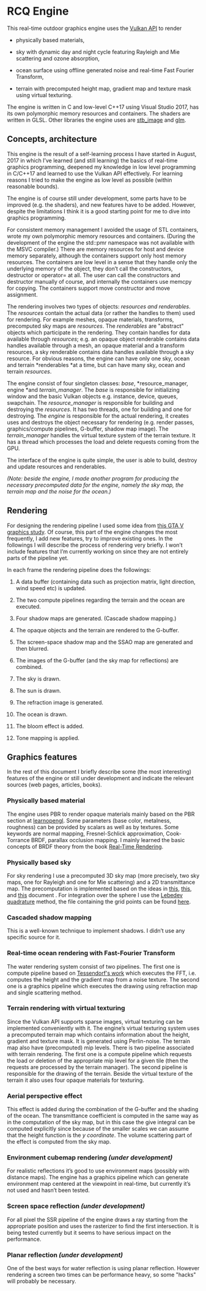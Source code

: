 # RCQ Engine 

This real-time outdoor graphics engine uses the [Vulkan API](https://vulkan.lunarg.com/) to render 

* physically based materials,

* sky with dynamic day and night cycle featuring Rayleigh and Mie scattering and ozone absorption, 

* ocean surface using offline generated noise and real-time Fast Fourier Transform,

* terrain with precomputed height map, gradient map and texture mask using virtual texturing. 

The engine is written in C and low-level C++17 using Visual Studio 2017, has its own polymorphic memory resources and containers. The shaders are written in GLSL. Other libraries the engine uses are [stb\_image](https://github.com/nothings/stb/blob/master/stb_image.h) and [glm](https://glm.g-truc.net/0.9.8/index.html).

## Concepts, architecture

This engine is the result of a self-learning process I have started in August, 2017 in which I’ve learned (and still learning) the basics of real-time graphics programming, deepened my knowledge in low level programming in C/C++17 and learned to use the Vulkan API effectively. For learning reasons I tried to make the engine as low level as possible (within reasonable bounds).

The engine is of course still under development, some parts have to be improved (e.g. the shaders), and new features have to be added. However, despite the limitations I think it is a good starting point for me to dive into graphics programming.

For consistent memory management I avoided the usage of STL containers, wrote my own polymorphic memory resources and containers. (During the development of the engine the std::pmr namespace was not available with the MSVC compiler.) There are memory resources for host and device memory separately, although the containers support only host memory resources. The containers are low level in a sense that they handle only the underlying memory of the object, they don’t call the constructors, destructor or operator= at all. The user can call the constructors and destructor manually of course, and internally the containers use memcpy for copying. The containers support move constructor and move assignment.

The rendering involves two types of objects: *resources *and* renderables*. The *resources* contain the actual data (or rather the handles to them) used for rendering. For example meshes, opaque materials, transforms, precomputed sky maps are *resources*. The *renderables* are "abstract" objects which participate in the rendering. They contain handles for data available through *resources*; e.g. an opaque object renderable contains data handles available through a mesh, an opaque material and a transform resources, a sky renderable contains data handles available through a sky resource. For obvious reasons, the engine can have only one sky, ocean and terrain *renderables *at a time, but can have many sky, ocean and terrain *resources*.

The engine consist of four singleton classes: *base*, *resource_manager, engine *and *terrain_manager*. The *base* is responsible for initializing window and the basic Vulkan objects e.g. instance, device, queues, swapchain. The *resource_manager* is responsible for building and destroying the *resources*. It has two threads, one for building and one for destroying. The *engine* is responsible for the actual rendering, it creates uses and destroys the object necessary for rendering (e.g. render passes, graphics/compute pipelines, G-buffer, shadow map image). The *terrain_manager* handles the virtual texture system of the terrain texture. It has a thread which processes the load and delete requests coming from the GPU.

The interface of the engine is quite simple, the user is able to build, destroy and update resources and renderables.

*(Note: beside the engine, I made another program for producing the necessary precomputed data for the engine, namely the sky map, the terrain map and the noise for the ocean.)*

## Rendering

For designing the rendering pipeline I used some idea from [this GTA V graphics study](http://www.adriancourreges.com/blog/2015/11/02/gta-v-graphics-study/). Of course, this part of the engine changes the most frequently, I add new features, try to improve existing ones. In the followings I will describe the process of rendering very briefly. I won’t include features that I’m currently working on since they are not entirely parts of the pipeline yet.

In each frame the rendering pipeline does the followings:

1. A data buffer (containing data such as projection matrix, light direction, wind speed etc) is updated.

2. The two compute pipelines regarding the terrain and the ocean are executed.

3. Four shadow maps are generated. (Cascade shadow mapping.)

4. The opaque objects and the terrain are rendered to the G-buffer.

5. The screen-space shadow map and the SSAO map are generated and then blurred.

6. The images of the G-buffer (and the sky map for reflections) are combined.

7. The sky is drawn.

8. The sun is drawn.

9. The refraction image is generated.

10. The ocean is drawn.

11. The bloom effect is added.

12. Tone mapping is applied.

## Graphics features

In the rest of this document I briefly describe some (the most interesting) features of the engine or still under development and indicate the relevant sources (web pages, articles, books). 

### Physically based material

The engine uses PBR to render opaque materials mainly based on the PBR section at [learnopengl](https://learnopengl.com/). Some parameters (base color, metalness, roughness) can be provided by scalars as well as by textures. Some keywords are normal mapping, Fresnel-Schlick approximation, Cook-Torrance BRDF, parallax occlusion mapping. I mainly learned the basic concepts of BRDF theory from the book [Real-Time Rendering](http://www.realtimerendering.com/).

### Physically based sky

For sky rendering I use a precomputed 3D sky map (more precisely, two sky maps, one for Rayleigh and one for Mie scattering) and a 2D transmittance map. The precomputation is implemented based on the ideas in [this](https://media.contentapi.ea.com/content/dam/eacom/frostbite/files/s2016-pbs-frostbite-sky-clouds-new.pdf), [this](http://old.cescg.org/CESCG-2009/papers/PragueCUNI-Elek-Oskar09.pdf), and [this](https://software.intel.com/sites/default/files/blog/473591/outdoor-light-scattering-update_1.pdf) document . For integration over the sphere I use the [Lebedev quadrature](https://en.wikipedia.org/wiki/Lebedev_quadrature) method, the file containing the grid points can be found [here](http://people.sc.fsu.edu/~jburkardt/datasets/sphere_lebedev_rule/sphere_lebedev_rule.html).

### Cascaded shadow mapping

This is a well-known technique to implement shadows. I didn’t use any specific source for it.

### Real-time ocean rendering with Fast-Fourier Transform

The water rendering system consist of two pipelines. The first one is compute pipeline based on [Tessendorf's work](http://citeseerx.ist.psu.edu/viewdoc/download?doi=10.1.1.161.9102&rep=rep1&type=pdf) which executes the FFT, i.e. computes the height and the gradient map from a noise texture. The second one is a graphics pipeline which executes the drawing using refraction map and single scattering method.

### Terrain rendering with virtual texturing

Since the Vulkan API supports sparse images, virtual texturing can be implemented conveniently with it. The engine’s virtual texturing system uses a precomputed terrain map which contains information about the height, gradient and texture mask. It is generated using Perlin-noise. The terrain map also have (precomputed) mip levels. There is two pipeline associated with terrain rendering. The first one is a compute pipeline which requests the load or deletion of the appropriate mip level for a given tile (then the requests are processed by the terrain manager). The second pipeline is responsible for the drawing of the terrain. Beside the virtual texture of the terrain it also uses four opaque materials for texturing.

### Aerial perspective effect

This effect is added during the combination of the G-buffer and the shading of the ocean. The transmittance coefficient is computed in the same way as in the computation of the sky map, but in this case the give integral can be computed explicitly since because of the smaller scales we can assume that the height function is the *y coordinate*. The volume scattering part of the effect is computed from the sky map.

### Environment cubemap rendering *(under development)*

For realistic reflections it’s good to use environment maps (possibly with distance maps). The engine has a graphics pipeline which can generate environment map centered at the viewpoint in real-time, but currently it’s not used and hasn’t been tested.

### Screen space reflection *(under development)*

For all pixel the SSR pipeline of the engine draws a ray starting from the appropriate position and uses the rasterizer to find the first intersection. It is being tested currently but it seems to have serious impact on the performance.

### Planar reflection *(under development)*

One of the best ways for water reflection is using planar reflection. However rendering a screen two times can be performance heavy, so some "hacks" will probably be necessary.

